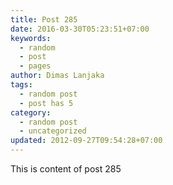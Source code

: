 ```yaml
---
title: Post 285
date: 2016-03-30T05:23:51+07:00
keywords:
  - random
  - post
  - pages
author: Dimas Lanjaka
tags:
  - random post
  - post has 5
category:
  - random post
  - uncategorized
updated: 2012-09-27T09:54:28+07:00
---
```

This is content of post 285